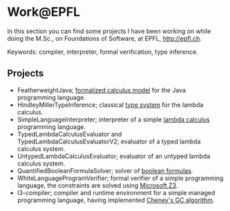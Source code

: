 Work@EPFL
==========

  In this section you can find some projects I have been working on while doing
the M.Sc., on Foundations of Software, at EPFL, http://epfl.ch.

Keywords: compiler, interpreter, formal verification, type inference.

Projects
-------------

- FeatherweightJava; [formalized calculus model](http://web.eecs.umich.edu/~bchandra/courses/papers/Igarashi_FJ.pdf) for the Java programming language.
- HindleyMillerTypeInference; classical [type system](http://en.wikipedia.org/wiki/Hindley%E2%80%93Milner_type_system) for the lambda calculus.
- SimpleLanguageInterpreter; interpreter of a simple [lambda calculus](http://en.wikipedia.org/wiki/Lambda_calculus) programming language.
- TypedLambdaCalculusEvaluator and TypedLambdaCalculusEvaluatorV2; evaluator of a typed lambda calculus system.
- UntypedLambdaCalculusEvaluator; evaluator of an untyped lambda calculus system.
- QuantifiedBooleanFormulaSolver; solver of [boolean formulas](http://en.wikipedia.org/wiki/True_quantified_Boolean_formula).
- WhiteLanguageProgramVerifier; formal verifier of a simple programming language, the constraints are solved using [Microsoft Z3](http://z3.codeplex.com/).
- l3-compiler; compiler and runtime environment for a simple managed programming language, having implemented [Cheney's GC algorithm](http://en.wikipedia.org/wiki/Cheney's_algorithm).
